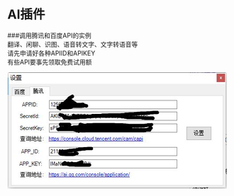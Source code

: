 # AI插件
###调用腾讯和百度API的实例  
翻译、闲聊、识图、语音转文字、文字转语音等    
请先申请好各种APIID和APIKEY    
有些API要事先领取免费试用额     

![image](https://github.com/laomms/AI/blob/master/AI.jpg)   

